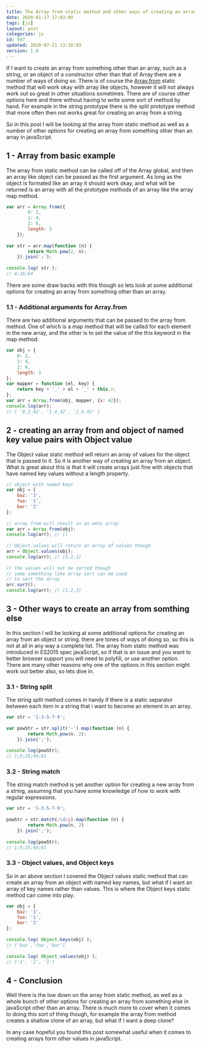 ```yaml
---
title: The Array from static method and other ways of creating an array from something else
date: 2020-01-27 17:03:00
tags: [js]
layout: post
categories: js
id: 597
updated: 2020-07-21 13:18:03
version: 1.8
---
```


If I want to create an array from something other than an array, such as a string, or an object of a constructor other than that of Array there are a number of ways of doing so. There is of course the [Array.from](https://developer.mozilla.org/en-US/docs/Web/JavaScript/Reference/Global_Objects/Array/from) static method that will work okay with array like objects, however it will not always work out so great in other situations sometimes. There are of course other options here and there without having to write some sort of method by hand. For example in the string prototype there is the split prototype method that more often then not works great for creating an array from a string.

So in this post I will be looking at the array from static method as well as a number of other options for creating an array from something other than an array in javaScript.

<!-- more -->

## 1 - Array from basic example

The array from static method can be called off of the Array global, and then an array like object can be passed as the first argument. As long as the object is formated like an array it should work okay, and what will be returned is an array with all the prototype methods of an array like the array map method. 

```js
var arr = Array.from({
        0: 2,
        1: 4,
        2: 6,
        length: 3
    });
 
var str = arr.map(function (n) {
        return Math.pow(2, n);
    }).join(';');
 
console.log( str );
// 4;16;64
```

There are some draw backs with this though so lets look at some additional options for creating an array from something other than an array.

### 1.1 - Additional arguments for Array.from

There are two additional arguments that can be passed to the array from method. One of which is a map method that will be called for each element in the new array, and the other is to set the value of the this keyword in the map method.

```js
var obj = {
    0: 2,
    1: 4,
    2: 6,
    length: 3
};
var mapper = function (el, key) {
    return key + '_' + el + '_' + this.x;
};
var arr = Array.from(obj, mapper, {x: 42});
console.log(arr);
// [ '0_2_42', '1_4_42', '2_6_42' ]
```

## 2 - creating an array from and object of named key value pairs with Object value

The Object value static method will return an array of values for the object that is passed to it. So it is another way of creating an array from an object. What is great about this is that it will create arrays just fine with objects that have named key values without a length property.

```js
// object with named keys
var obj = {
    baz: '3',
    foo: '1',
    bar: '2'
};
 
// array from will result in an emty array
var arr = Array.from(obj);
console.log(arr); // []
 
// Object.values will return an array of values though
arr = Object.values(obj);
console.log(arr); // [3,2,1]
 
// the values will not be sorted though
// some something like array sort can be used
// to sort the array
arr.sort();
console.log(arr); // [1,2,3]
```

## 3 - Other ways to create an array from somthing else

In this section I will be looking at some additional options for creating an array from an object or string. there are tones of ways of doing so, so this is not at all in any way a complete list. The array from static method was introduced in ES2015 spec javaScript, so if that is an issue and you want to better browser support you will need to polyfill, or use another option. There are many other reasons why one of the options in this section might work out better also, so lets dive in.

### 3.1 - String split

The string split method comes in handy if there is a static separator between each item in a string that i want to become an element in an array.

```js
var str = '1-3-5-7-9';
 
var powStr = str.split('-').map(function (n) {
        return Math.pow(n, 2);
    }).join(';');
 
console.log(powStr);
// 1;9;25;49;81
```

### 3.2 - String match

The string match method is yet another option for creating a new array from a string, assuming that you have some knowledge of how to work with regular expressions.

```js
var str = '1-3-5-7-9';
 
powStr = str.match(/\d/g).map(function (n) {
        return Math.pow(n, 2)
    }).join(';');
 
console.log(powStr);
// 1;9;25;49;81
```

### 3.3 - Object values, and Object keys

So in an above section I covered the Object values static method that can create an array from an object with named key names, but what if I want an array of key names rather than values. This is where the Object keys static method can come into play.

```js
var obj = {
    baz: '3',
    foo: '1',
    bar: '2'
};
 
console.log( Object.keys(obj) );
// ['baz','foo','bar']
 
console.log( Object.values(obj) );
// ['3', '2', '1']
```

## 4 - Conclusion

Well there is the low down on the array from static method, as well as a whole bunch of other options for creating an array from something else in javaScript other than an array. There is much more to cover when it comes to doing this sort of thing though, for example the array from method creates a shallow clone of an array, but what if I want a deep clone?

In any case hopeful you found this post somewhat useful when it comes to creating arrays form other values in javaScript.